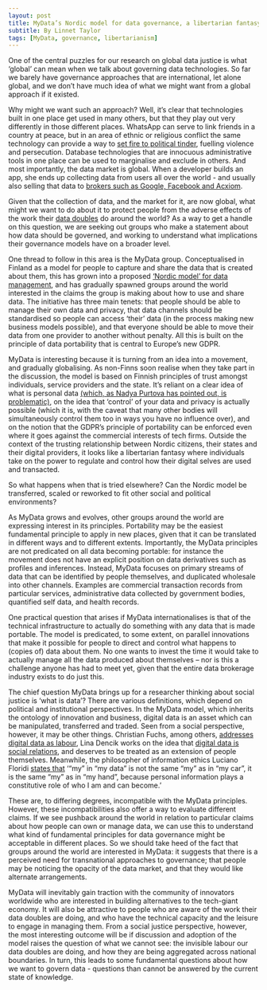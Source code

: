 ```yaml
---
layout: post
title: MyData’s Nordic model for data governance, a libertarian fantasy worth engaging with
subtitle: By Linnet Taylor
tags: [MyData, governance, libertarianism]
---
```


One of the central puzzles for our research on global data justice is what ‘global’ can mean when we talk about governing data technologies. So far we barely have governance approaches that are international, let alone global, and we don’t have much idea of what we might want from a global approach if it existed. 

Why might we want such an approach? Well, it’s clear that technologies built in one place get used in many others, but that they play out very differently in those different places. WhatsApp can serve to link friends in a country at peace, but in an area of ethnic or religious conflict the same technology can provide a way to [set fire to political tinder](https://www.nytimes.com/2018/10/19/technology/whatsapp-brazil-presidential-election.html), fuelling violence and persecution. Database technologies that are innocuous administrative tools in one place can be used to marginalise and exclude in others. And most importantly, the data market is global. When a developer builds an app, she ends up collecting data from users all over the world - and usually also selling that data to [brokers such as Google, Facebook and Acxiom](https://www.opensocietyfoundations.org/sites/default/files/data-brokers-in-an-open-society-20161121.pdf).

Given that the collection of data, and the market for it, are now global, what might we want to do about it to protect people from the adverse effects of the work their [data doubles](http://datadoubles.org/2018/05/01/what-is-a-data-double/) do around the world? As a way to get a handle on this question, we are seeking out groups who make a statement about how data should be governed, and working to understand what implications their governance models have on a broader level.

One thread to follow in this area is the MyData group. Conceptualised in Finland as a model for people to capture and share the data that is created about them, this has grown into a proposed [‘Nordic model’ for data management](https://www.lvm.fi/documents/20181/859937/MyData-nordic-model), and has gradually spawned groups around the world interested in the claims the group is making about how to use and share data. The initiative has three main tenets: that people should be able to manage their own data and privacy, that data channels should be standardised so people can access ‘their’ data (in the process making new business models possible), and that everyone should be able to move their data from one provider to another without penalty. All this is built on the principle of data portability that is central to Europe’s new GDPR.

MyData is interesting because it is turning from an idea into a movement, and gradually globalising. As non-Finns soon realise when they take part in the discussion, the model is based on Finnish principles of trust amongst individuals, service providers and the state. It’s reliant on a clear idea of what is personal data [(which, as Nadya Purtova has pointed out, is problematic)](https://www.tandfonline.com/doi/full/10.1080/17579961.2018.1452176), on the idea that ‘control’ of your data and privacy is actually possible (which it is, with the caveat that many other bodies will simultaneously control them too in ways you have no influence over), and on the notion that the GDPR’s principle of portability can be enforced even where it goes against the commercial interests of tech firms. Outside the context of the trusting relationship between Nordic citizens, their states and their digital providers, it looks like a libertarian fantasy where individuals take on the power to regulate and control how their digital selves are used and transacted.

So what happens when that is tried elsewhere? Can the Nordic model be transferred, scaled or reworked to fit other social and political environments?

As MyData grows and evolves, other groups around the world are expressing interest in its principles. Portability may be the easiest fundamental principle to apply in new places, given that it can be translated in different ways and to different extents. Importantly, the MyData principles are not predicated on all data becoming portable: for instance the movement does not have an explicit position on data derivatives such as profiles and inferences. Instead, MyData focuses on primary streams of data that can be identified by people themselves, and duplicated wholesale into other channels. Examples are commercial transaction records from particular services, administrative data collected by government bodies, quantified self data, and health records.

One practical question that arises if MyData internationalises is that of the technical infrastructure to actually do something with any data that is made portable. The model is predicated, to some extent, on parallel innovations that make it possible for people to direct and control what happens to (copies of) data about them. No one wants to invest the time it would take to actually manage all the data produced about themselves – nor is this a challenge anyone has had to meet yet, given that the entire data brokerage industry exists to do just this.

The chief question MyData brings up for a researcher thinking about social justice is ‘what is data’? There are various definitions, which depend on political and institutional perspectives. In the MyData model, which inherits the ontology of innovation and business, digital data is an asset which can be manipulated, transferred and traded. Seen from a social perspective, however, it may be other things. Christian Fuchs, among others, [addresses digital data as labour](https://journals.sagepub.com/doi/pdf/10.1177/0961463x13502117), Lina Dencik works on the idea that [digital data is social relations](https://journals.sagepub.com/doi/pdf/10.1177/2053951716679678), and deserves to be treated as an extension of people themselves. Meanwhile, the philosopher of information ethics Luciano Floridi [states that](https://link.springer.com/article/10.1007%2Fs13347-016-0220-8) ‘“my” in “my data” is not the same “my” as in “my car”, it is the same “my” as in “my hand”, because personal information plays a constitutive role of who I am and can become.’

These are, to differing degrees, incompatible with the MyData principles. However, these incompatibilities also offer a way to evaluate different claims. If we see pushback around the world in relation to particular claims about how people can own or manage data, we can use this to understand what kind of fundamental principles for data governance might be acceptable in different places. So we should take heed of the fact that groups around the world are interested in MyData: it suggests that there is a perceived need for transnational approaches to governance; that people may be noticing the opacity of the data market, and that they would like alternate arrangements.

MyData will inevitably gain traction with the community of innovators worldwide who are interested in building alternatives to the tech-giant economy. It will also be attractive to people who are aware of the work their data doubles are doing, and who have the technical capacity and the leisure to engage in managing them. From a social justice perspective, however, the most interesting outcome will be if discussion and adoption of the model raises the question of what we cannot see: the invisible labour our data doubles are doing, and how they are being aggregated across national boundaries. In turn, this leads to some fundamental questions about how we want to govern data - questions than cannot be answered by the current state of knowledge.
